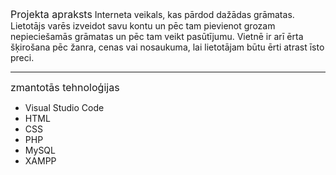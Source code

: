 <span style="font-size: medium;">Projekta apraksts</span>
Interneta veikals, kas pārdod dažādas grāmatas. Lietotājs varēs izveidot savu kontu un pēc tam pievienot grozam nepieciešamās grāmatas un pēc tam veikt pasūtījumu. Vietnē ir arī ērta šķirošana pēc žanra, cenas vai nosaukuma, lai lietotājam būtu ērti atrast īsto preci.
***
<span style="font-size: medium;">zmantotās tehnoloģijas</span>

* Visual Studio Code
* HTML
* CSS
* PHP
* MySQL
* XAMPP 

